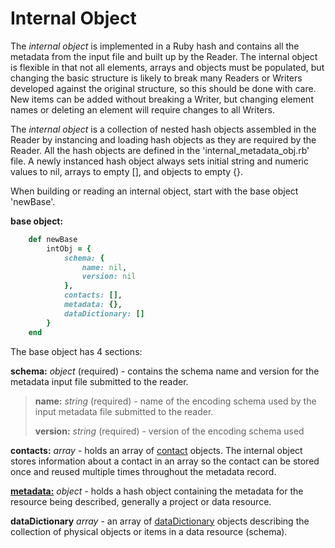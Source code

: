 # Internal Object

The *internal object* is implemented in a Ruby hash and contains all the metadata from the input file and built up by the Reader. The internal object is flexible in that not all elements, arrays and objects must be populated, but changing the basic structure is likely to break many Readers or Writers developed against the original structure, so this should be done with care. New items can be added without breaking a Writer, but changing element names or deleting an element will require changes to all Writers.

The *internal object* is a collection of nested hash objects assembled in the Reader by instancing and loading hash objects as they are required by the Reader.  All the hash objects are defined in the 'internal_metadata_obj.rb' file.  A newly instanced hash object always sets initial string and numeric values to nil, arrays to empty [], and objects to empty {}.

When building or reading an internal object, start with the base object 'newBase'.

**base object:**

````ruby
    def newBase
        intObj = {
            schema: {
                name: nil,
                version: nil
            },
            contacts: [],
            metadata: {},
            dataDictionary: []
        }
    end
````

The base object has 4 sections:

**schema:** *object* (required) - contains the schema name and version for the metadata input file submitted to the reader.

> __name:__ *string* (required) - name of the encoding schema used by the input metadata file submitted to the reader.
>
> __version:__ *string* (required) - version of the encoding schema used

__contacts:__ *array* - holds an array of [contact](mdtranslator/contact.md) objects.  The internal object stores information about a contact in an array so the contact can be stored once and reused multiple times throughout the metadata record.

[**metadata:**](../mdtranslator/metadata.md) *object* - holds a hash object containing the metadata for the resource being described, generally a project or data resource.

__dataDictionary__ *array* - an array of [dataDictionary](../mdtranslator/dataDictionary.md) objects describing the collection of physical objects or items in a data resource (schema).


